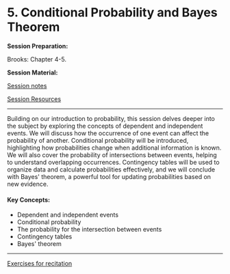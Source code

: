 # 5. Conditional Probability and Bayes Theorem

**Session Preparation:**

Brooks: Chapter 4-5.

**Session Material:**

[Session notes]()

[Session Resources](https://viaucdk-my.sharepoint.com/:f:/g/personal/rib_viauc_dk/El6TyZ3UNqZDmv4WaAnaxdQBqhXftjEPeBzsfKRGOU6lDg?e=nEggYh)

--------------------------

Building on our introduction to probability, this session delves deeper into the subject by exploring the concepts of dependent and independent events. We will discuss how the occurrence of one event can affect the probability of another. Conditional probability will be introduced, highlighting how probabilities change when additional information is known. We will also cover the probability of intersections between events, helping to understand overlapping occurrences. Contingency tables will be used to organize data and calculate probabilities effectively, and we will conclude with Bayes' theorem, a powerful tool for updating probabilities based on new evidence.

#### Key Concepts:
- Dependent and independent events
- Conditional probability
- The probability for the intersection between events
- Contingency tables
- Bayes' theorem

--------------------------

[Exercises for recitation]()